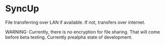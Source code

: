# SyncUp
File transferring over LAN if available. If not, transfers over internet. 

WARNING:
Currently, there is no encryption for file sharing. That will come before beta testing. Currently prealpha state of development.
